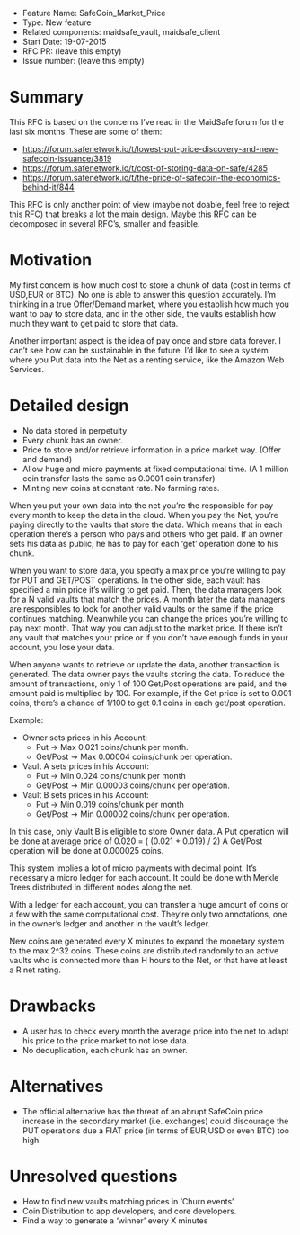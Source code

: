- Feature Name: SafeCoin_Market_Price
- Type: New feature
- Related components: maidsafe_vault, maidsafe_client
- Start Date: 19-07-2015
- RFC PR: (leave this empty)
- Issue number: (leave this empty)

# Summary

This RFC is based on the concerns I’ve read in the MaidSafe forum for the last six months. These are some of them:

* https://forum.safenetwork.io/t/lowest-put-price-discovery-and-new-safecoin-issuance/3819
* https://forum.safenetwork.io/t/cost-of-storing-data-on-safe/4285
* https://forum.safenetwork.io/t/the-price-of-safecoin-the-economics-behind-it/844

This RFC is only another point of view (maybe not doable, feel free to reject this RFC) that breaks a lot the main design. Maybe this RFC can be decomposed in several RFC’s, smaller and feasible.


# Motivation

My first concern is how much cost to store a chunk of data (cost in terms of USD,EUR or BTC). No one is able to answer this question accurately. I’m thinking in a true Offer/Demand market, where you establish how much you want to pay to store data, and in the other side, the vaults establish how much they want to get paid to store that data.

Another important aspect is the idea of pay once and store data forever. I can’t see how can be sustainable in the future. I’d like to see a system where you Put data into the Net as a renting service, like the Amazon Web Services.


# Detailed design

* No data stored in perpetuity
* Every chunk has an owner.
* Price to store and/or retrieve information in a price market way. (Offer and demand)
* Allow huge and micro payments at fixed computational time. (A 1 million coin transfer lasts the same as 0.0001 coin transfer)
* Minting new coins at constant rate. No farming rates.

When you put your own data into the net you’re the responsible for pay every month to keep the data in the cloud. When you pay the Net, you’re paying directly to the vaults that store the data. Which means that in each operation there’s a person who pays and others who get paid. If an owner sets his data as public, he has to pay for each ‘get’ operation done to his chunk.

When you want to store data, you specify a max price you’re willing to pay for PUT and GET/POST operations. In the other side, each vault has specified a min price it’s willing to get paid. Then, the data managers look for a N valid vaults that match the prices. A month later the data managers are responsibles to look for another valid vaults or the same if the price continues matching. Meanwhile you can change the prices you’re willing to pay next month. That way you can adjust to the market price. If there isn’t any vault that matches your price or if you don’t have enough funds in your account, you lose your data.

When anyone wants to retrieve or update the data, another transaction is generated. The data owner pays the vaults storing the data. To reduce the amount of transactions, only 1 of 100 Get/Post operations are paid, and the amount paid is multiplied by 100. For example, if the Get price is set to 0.001 coins, there’s a chance of 1/100 to get 0.1 coins in each get/post operation.

Example:
- Owner sets prices in his Account:
  * Put -> Max 0.021 coins/chunk per month.
  * Get/Post -> Max 0.00004 coins/chunk per operation.
- Vault A sets prices in his Account:
  * Put -> Min 0.024 coins/chunk per month
  * Get/Post -> Min 0.00003 coins/chunk per operation.
- Vault B sets prices in his Account:
  * Put -> Min 0.019 coins/chunk per month
  * Get/Post -> Min 0.00002 coins/chunk per operation.

In this case, only Vault B is eligible to store Owner data.
A Put operation will be done at average price of 0.020 = ( (0.021 + 0.019) / 2)
A Get/Post operation will be done at 0.000025 coins.

This system implies a lot of micro payments with decimal point. It’s necessary a micro ledger for each account. It could be done with Merkle Trees distributed in different nodes along the net.

With a ledger for each account, you can transfer a huge amount of coins or a few with the same computational cost. They’re only two annotations, one in the owner’s ledger and another in the vault’s ledger.

New coins are generated every X minutes to expand the monetary system to the max 2^32 coins. These coins are distributed randomly to an active vaults who is connected more than H hours to the Net, or that have at least a R net rating.

# Drawbacks

* A user has to check every month the average price into the net to adapt his price to the price market to not lose data.
* No deduplication, each chunk has an owner.

# Alternatives

* The official alternative has the threat of an abrupt SafeCoin price increase in the secondary market (i.e. exchanges) could discourage the PUT operations due a FIAT price (in terms of EUR,USD or even BTC) too high.

# Unresolved questions

* How to find new vaults matching prices in ‘Churn events’
* Coin Distribution to app developers, and core developers.
* Find a way to generate a ‘winner’ every X minutes
